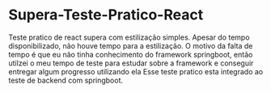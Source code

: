# Supera-Teste-Pratico-React

Teste pratico de react supera com estilização simples. Apesar do tempo disponibilizado, não houve tempo para a estilização. O motivo da falta de tempo é que eu não tinha conhecimento do framework springboot, então utilzei o meu tempo de teste para estudar sobre a framework e conseguir entregar algum progresso utilizando ela
Esse teste pratico esta integrado ao teste de backend com springboot.
